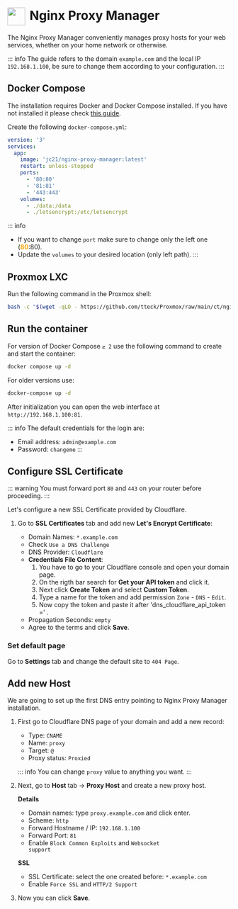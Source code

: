 # <img src="/npm-icon.png" width="40" height="40" style="display:inline-block; vertical-align: middle; margin-right: 10px">Nginx Proxy Manager <Badge type="tip" text="docker" style=" position: relative; float: right;" /><Badge type="warning" text="lxc" style=" position: relative; float: right;" />


The Nginx Proxy Manager conveniently manages proxy hosts for your web services, whether on your home network or otherwise.

::: info
The guide refers to the domain <code>example.com</code> and the local IP <code>192.168.1.100</code>, be sure to change them according to your configuration.
:::

## Docker Compose
The installation requires Docker and Docker Compose installed. If you have not installed it please check [this guide](/docker/install.md).

Create the following <code>docker-compose.yml</code>:
```yml
version: '3'
services:
  app:
    image: 'jc21/nginx-proxy-manager:latest'
    restart: unless-stopped
    ports:
      - '80:80'
      - '81:81'
      - '443:443'
    volumes:
      - ./data:/data
      - ./letsencrypt:/etc/letsencrypt
```

::: info
* If you want to change <code>port</code> make sure to change only the left one (<span style="color:orange"><strong>80</strong></span>:80).
* Update the <code>volumes</code> to your desired location (only left path).
:::

## Proxmox LXC
Run the following command in the Proxmox shell:
```bash
bash -c "$(wget -qLO - https://github.com/tteck/Proxmox/raw/main/ct/nginxproxymanager.sh)"
```

## Run the container
For version of Docker Compose <code>≥ 2</code> use the following command to create and start the container:
```bash
docker compose up -d
```
For older versions use:
```bash
docker-compose up -d
```

After initialization you can open the web interface at <code>ht<span>tp://</span>192.168.1.100:81</code>.

::: info
The default credentials for the login are:
- Email address: <code>admin<span>@</span>example.com</code>
- Password: <code>changeme</code>
:::


## Configure SSL Certificate

::: warning
You must forward port <code>80</code> and <code>443</code> on your router before proceeding.
:::

Let's configure a new SSL Certificate provided by Cloudflare.

1. Go to <strong>SSL Certificates</strong> tab and add new <strong>Let's Encrypt Certificate</strong>:

    * Domain Names: <code>*.example.com</code>
    * Check <code>Use a DNS Challenge</code>
    * DNS Provider: <code>Cloudflare</code>
    * <strong>Credentials File Content</strong>:
        1. You have to go to your Cloudflare console and open your domain page. 
        2. On the rigth bar search for <strong>Get your API token</strong> and click it. 
        3. Next click <strong>Create Token</strong> and select <strong>Custom Token</strong>. 
        4. Type a name for the token and add permission <code>Zone</code> - <code>DNS</code> - <code>Edit</code>. 
        5. Now copy the token and paste it after 'dns_cloudflare_api_token =' .
    * Propagation Seconds: <code>empty</code>
    * Agree to the terms and click <strong>Save</strong>.

### Set default page

Go to <strong>Settings</strong> tab and change the default site to <code>404 Page</code>.

## Add new Host

We are going to set up the first DNS entry pointing to Nginx Proxy Manager installation.

1. First go to Cloudflare DNS page of your domain and add a new record:
    * Type: <code>CNAME</code>
    * Name: <code>proxy</code>
    * Target: <code>@</code>
    * Proxy status: <code>Proxied</code>

    ::: info
    You can change <code>proxy</code> value to anything you want.
    :::

2. Next, go to <strong>Host</strong> tab -> <strong>Proxy Host</strong> and create a new proxy host.

    <strong>Details</strong>
    * Domain names: type <code>proxy.example.com</code> and click enter.
    * Scheme: <code>http</code>
    * Forward Hostname / IP: <code>192.168.1.100</code>
    * Forward Port: <code>81</code>
    * Enable <code>Block Common Exploits</code> and <code>Websocket support</code>

    <strong>SSL</strong>
    * SSL Certificate: select the one created before: <code>*.example.com</code>
    * Enable <code>Force SSL</code> and <code>HTTP/2 Support</code>

3. Now you can click <strong>Save</strong>.
